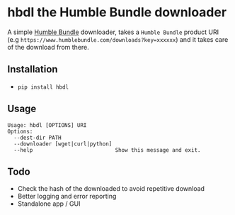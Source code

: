 # hbdl the Humble Bundle downloader
A simple [Humble Bundle](https://www.humblebundle.com) downloader, takes a `Humble Bundle` product URI (e.g `https://www.humblebundle.com/downloads?key=xxxxxx`) and it takes care of the download from there.
## Installation
* ```pip install hbdl```
## Usage
```
Usage: hbdl [OPTIONS] URI
Options:
  --dest-dir PATH
  --downloader [wget|curl|python]
  --help                          Show this message and exit.
  ```
## Todo
 * Check the hash of the downloaded to avoid repetitive download
 * Better logging and error reporting
 * Standalone app / GUI
